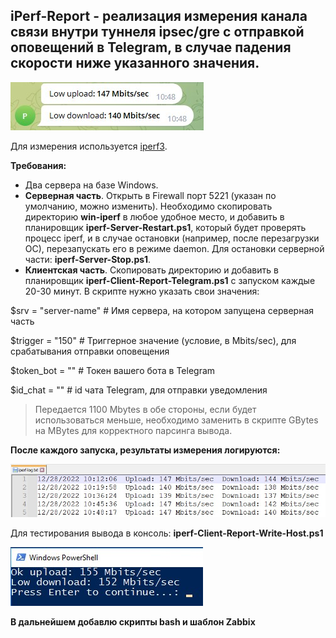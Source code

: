## iPerf-Report - реализация измерения канала связи внутри туннеля ipsec/gre с отправкой оповещений в Telegram, в случае падения скорости ниже указанного значения.

![Image alt](https://github.com/Lifailon/iPerf-Report/blob/rsa/Screen/Telegram-Report-150Mbits.jpg)

Для измерения используется [iperf3](https://github.com/esnet/iperf).

**Требования:**
* Два сервера на базе Windows.
* **Серверная часть**. Открыть в Firewall порт 5221 (указан по умолчанию, можно изменить). Необходимо скопировать директорию **win-iperf** в любое удобное место, и добавить в планировщик **iperf-Server-Restart.ps1**, который будет проверять процесс iperf, и в случае остановки (например, после перезагрузки ОС), перезапускать его в режиме daemon. Для остановки серверной части: **iperf-Server-Stop.ps1**.
* **Клиентская часть**. Скопировать директорию и добавить в планировщик **iperf-Client-Report-Telegram.ps1** с запуском каждые 20-30 минут. В скрипте нужно указать свои значения:

$srv = "server-name" # Имя сервера, на котором запущена серверная часть

$trigger = "150" # Триггерное значение (условие, в Mbits/sec), для срабатывания отправки оповещения

$token_bot = "" # Токен вашего бота в Telegram

$id_chat = "" # id чата Telegram, для отправки уведомления

> Передается 1100 Mbytes в обе стороны, если будет использоваться меньше, необходимо заменить в скрипте GBytes на MBytes для корректного парсинга вывода.

**После каждого запуска, результаты измерения логируются:**

![Image alt](https://github.com/Lifailon/iPerf-Report/blob/rsa/Screen/iperf-log.jpg)

Для тестирования вывода в консоль: **iperf-Client-Report-Write-Host.ps1**

![Image alt](https://github.com/Lifailon/iPerf-Report/blob/rsa/Screen/Write-Host-155Mbits.jpg)

**В дальнейшем добавлю скрипты bash и шаблон Zabbix**
